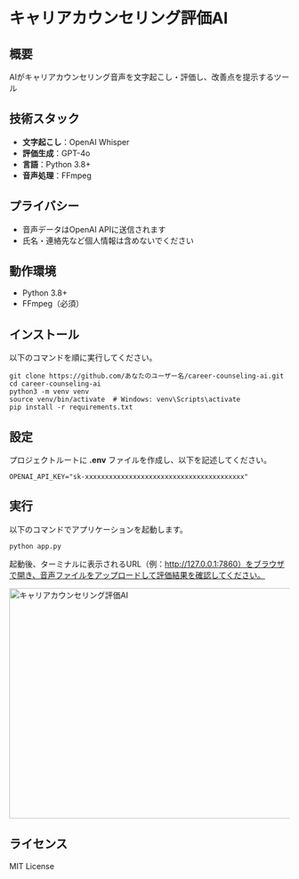 # キャリアカウンセリング評価AI

## 概要
AIがキャリアカウンセリング音声を文字起こし・評価し、改善点を提示するツール

## 技術スタック
- **文字起こし**：OpenAI Whisper
- **評価生成**：GPT-4o
- **言語**：Python 3.8+
- **音声処理**：FFmpeg

## プライバシー
- 音声データはOpenAI APIに送信されます
- 氏名・連絡先など個人情報は含めないでください

## 動作環境
- Python 3.8+
- FFmpeg（必須）

## インストール
以下のコマンドを順に実行してください。

    git clone https://github.com/あなたのユーザー名/career-counseling-ai.git
    cd career-counseling-ai
    python3 -m venv venv
    source venv/bin/activate  # Windows: venv\Scripts\activate
    pip install -r requirements.txt

## 設定
プロジェクトルートに **.env** ファイルを作成し、以下を記述してください。

    OPENAI_API_KEY="sk-xxxxxxxxxxxxxxxxxxxxxxxxxxxxxxxxxxxxxxxx"

## 実行
以下のコマンドでアプリケーションを起動します。

    python app.py

起動後、ターミナルに表示されるURL（例：http://127.0.0.1:7860）をブラウザで開き、音声ファイルをアップロードして評価結果を確認してください。

<img width="1110" height="414" alt="キャリアカウンセリング評価AI" src="https://github.com/user-attachments/assets/3705f71c-5cec-422d-9aab-4598ed110d2d" />


## ライセンス
MIT License
